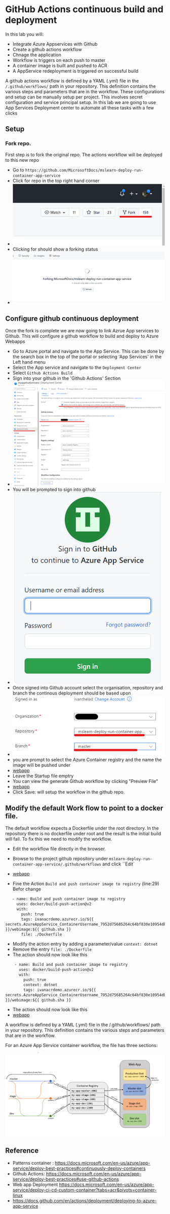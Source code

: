 # GitHub Actions continuous build and deployment 
In this lab you will: 
 - Integrate Azure Appservices with Github 
 - Create a github actions workflow 
 - Chnage the application 
 - Workflow is triggers on each push to master 
 - A container image  is built and pushed to ACR
 - A AppService redeployment is triggered on successful build 

A github actions workflow is defined by a YAML (.yml) file in the ``/.github/workflows/`` path in your repository. This definition contains the various steps and parameters that are in the workflow. These configurations and setup can be manually setup per project. This involves secret configuration and service principal setup. In this lab we are going to use App Services Deployment center to automate all these tasks with a few clicks  

## Setup 

### Fork repo. 
First step is to fork the original repo. The actions workflow will be deployed to this new repo 
 - Go to ``https://github.com/MicrosoftDocs/mslearn-deploy-run-container-app-service``
 - Click for repo in the top right hand corner 
 - ![webapp](./img/forkrepo.png)
 - Clicking for should show a forking status 
 - ![webapp](./img/forking.png)

 
## Configure github continuous deployment 
 Once the fork is complete we are now going to link Azrue App services to Github. This will configure a github workflow to build and deploy to Azure Webapps 
 - Go to Azure portal and navigate to the App Service. This can be done by the search box in the top of the portal or selecting 'App Services' in the Left hand menu
- Select the App service and navigate to the ``Deployment Center``
- Select ``Github Actions Build``
- Sign into your github in the 'Github Actions' Section
- ![webapp](./img/setupDeployment.png)
- You will be prompted to sign into github 
-  ![webapp](./img/signintogithub.png)
- Once signed into Github account  select the organisation, repository and branch the continous deployment should be based upon 
- ![webapp](./img/selectrepo.png)
-  you are prompt to select the Azure Container registry and the name the image will be pushed under 
-  [webapp](./img/selectRegistry.png)
-  Leave the Startup file emptry 
- You can view the generate Github workflow by clicking "Preview File"
- [webapp](./img/workflowpreview.png)
- Click  Save: will setup the workflow in the github repo. 

## Modify the default Work flow to point to a docker file.
The default workflow expects a Dockerfile under the root directory. In the repository there is no dockerfile under root and the result is the initial build will fail. To fix this we need to modify the workflow. 
 - Edit the workflow file directly in the browser. 
 - Browse to the project github repository under ``mslearn-deploy-run-container-app-service/.github/workflows`` and click ``Edit`
- [webapp](./img/modifyAction.png) 

 - Fine the Action  ``Build and push container image to registry`` (line:29) Befor change
 ```
    - name: Build and push container image to registry
      uses: docker/build-push-action@v2
      with:
        push: true
        tags: ivanacrdemo.azurecr.io/${{ secrets.AzureAppService_ContainerUsername_7952d75685264c64bf830e10954dbd0d }}/webimage:${{ github.sha }}
        file: ./Dockerfile
```
 - Modify the action entry by adding a parameter/value ``context: dotnet``
 - Remove the entry ``file: ./Dockerfile``
 - The action should now look like this  
```
    - name: Build and push container image to registry
      uses: docker/build-push-action@v2
      with:
        push: true
        context: dotnet
        tags: ivanacrdemo.azurecr.io/${{ secrets.AzureAppService_ContainerUsername_7952d75685264c64bf830e10954dbd0d }}/webimage:${{ github.sha }}

```
 - The action should now look like this
 - [webapp](./img/commitWorkflow.png) 



A workflow is defined by a YAML (.yml) file in the /.github/workflows/ path in your repository. This definition contains the various steps and parameters that are in the workflow.

For an Azure App Service container workflow, the file has three sections:

![webapp](./img/githubactions-deploy.png)
## Reference 
- Patterns container : https://docs.microsoft.com/en-us/azure/app-service/deploy-best-practices#continuously-deploy-containers 
- Github Actions: https://docs.microsoft.com/en-us/azure/app-service/deploy-best-practices#use-github-actions
- Web app Deployment  https://docs.microsoft.com/en-us/azure/app-service/deploy-ci-cd-custom-container?tabs=acr&pivots=container-linux
 - https://docs.github.com/en/actions/deployment/deploying-to-azure-app-service
